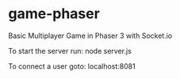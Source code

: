 # game-phaser

Basic Multiplayer Game in Phaser 3 with Socket.io

To start the server run:
node server.js

To connect a user goto:
localhost:8081
